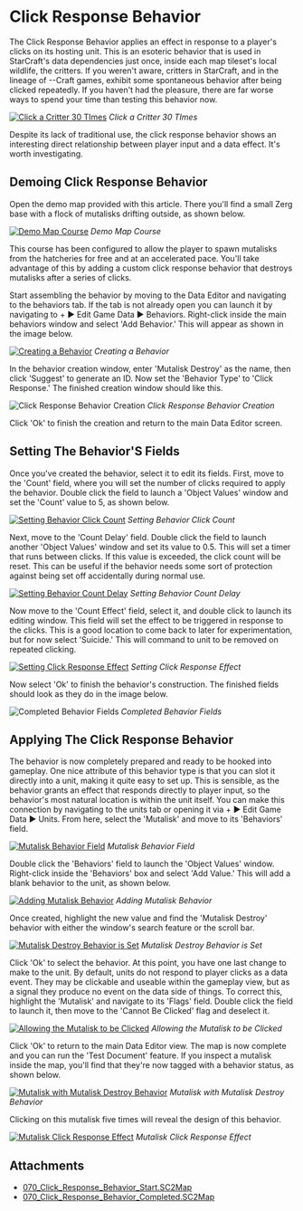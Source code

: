 # Click Response Behavior

The Click Response Behavior applies an effect in response to a player's clicks on its hosting unit. This is an esoteric behavior that is used in StarCraft's data dependencies just once, inside each map tileset's local wildlife, the critters. If you weren't aware, critters in StarCraft, and in the lineage of --Craft games, exhibit some spontaneous behavior after being clicked repeatedly. If you haven't had the pleasure, there are far worse ways to spend your time than testing this behavior now.

[![Click a Critter 30 TImes](./resources/070_Click_Response_Behavior1.png)](./resources/070_Click_Response_Behavior1.png)
*Click a Critter 30 TImes*

Despite its lack of traditional use, the click response behavior shows an interesting direct relationship between player input and a data effect. It's worth investigating.

## Demoing Click Response Behavior

Open the demo map provided with this article. There you'll find a small Zerg base with a flock of mutalisks drifting outside, as shown below.

[![Demo Map Course](./resources/070_Click_Response_Behavior2.png)](./resources/070_Click_Response_Behavior2.png)
*Demo Map Course*

This course has been configured to allow the player to spawn mutalisks from the hatcheries for free and at an accelerated pace. You'll take advantage of this by adding a custom click response behavior that destroys mutalisks after a series of clicks.

Start assembling the behavior by moving to the Data Editor and navigating to the behaviors tab. If the tab is not already open you can launch it by navigating to + ▶︎ Edit Game Data ▶︎ Behaviors. Right-click inside the main behaviors window and select 'Add Behavior.' This will appear as shown in the image below.

[![Creating a Behavior](./resources/070_Click_Response_Behavior3.png)](./resources/070_Click_Response_Behavior3.png)
*Creating a Behavior*

In the behavior creation window, enter 'Mutalisk Destroy' as the name, then click 'Suggest' to generate an ID. Now set the 'Behavior Type' to 'Click Response.' The finished creation window should like this.

![Click Response Behavior Creation](./resources/070_Click_Response_Behavior4.png)
*Click Response Behavior Creation*

Click 'Ok' to finish the creation and return to the main Data Editor screen.

## Setting The Behavior'S Fields

Once you've created the behavior, select it to edit its fields. First, move to the 'Count' field, where you will set the number of clicks required to apply the behavior. Double click the field to launch a 'Object Values' window and set the 'Count' value to 5, as shown below.

[![Setting Behavior Click Count](./resources/070_Click_Response_Behavior5.png)](./resources/070_Click_Response_Behavior5.png)
*Setting Behavior Click Count*

Next, move to the 'Count Delay' field. Double click the field to launch another 'Object Values' window and set its value to 0.5. This will set a timer that runs between clicks. If this value is exceeded, the click count will be reset. This can be useful if the behavior needs some sort of protection against being set off accidentally during normal use.

[![Setting Behavior Count Delay](./resources/070_Click_Response_Behavior6.png)](./resources/070_Click_Response_Behavior6.png)
*Setting Behavior Count Delay*

Now move to the 'Count Effect' field, select it, and double click to launch its editing window. This field will set the effect to be triggered in response to the clicks. This is a good location to come back to later for experimentation, but for now select 'Suicide.' This will command to unit to be removed on repeated clicking.

[![Setting Click Response Effect](./resources/070_Click_Response_Behavior7.png)](./resources/070_Click_Response_Behavior7.png)
*Setting Click Response Effect*

Now select 'Ok' to finish the behavior's construction. The finished fields should look as they do in the image below.

![Completed Behavior Fields](./resources/070_Click_Response_Behavior8.png)
*Completed Behavior Fields*

## Applying The Click Response Behavior

The behavior is now completely prepared and ready to be hooked into gameplay. One nice attribute of this behavior type is that you can slot it directly into a unit, making it quite easy to set up. This is sensible, as the behavior grants an effect that responds directly to player input, so the behavior's most natural location is within the unit itself. You can make this connection by navigating to the units tab or opening it via + ▶︎ Edit Game Data ▶︎ Units. From here, select the 'Mutalisk' and move to its 'Behaviors' field.

[![Mutalisk Behavior Field](./resources/070_Click_Response_Behavior9.png)](./resources/070_Click_Response_Behavior9.png)
*Mutalisk Behavior Field*

Double click the 'Behaviors' field to launch the 'Object Values' window. Right-click inside the 'Behaviors' box and select 'Add Value.' This will add a blank behavior to the unit, as shown below.

[![Adding Mutalisk Behavior](./resources/070_Click_Response_Behavior10.png)](./resources/070_Click_Response_Behavior10.png)
*Adding Mutalisk Behavior*

Once created, highlight the new value and find the 'Mutalisk Destroy' behavior with either the window's search feature or the scroll bar.

[![Mutalisk Destroy Behavior is Set](./resources/070_Click_Response_Behavior11.png)](./resources/070_Click_Response_Behavior11.png)
*Mutalisk Destroy Behavior is Set*

Click 'Ok' to select the behavior. At this point, you have one last change to make to the unit. By default, units do not respond to player clicks as a data event. They may be clickable and useable within the gameplay view, but as a signal they produce no event on the data side of things. To correct this, highlight the 'Mutalisk' and navigate to its 'Flags' field. Double click the field to launch it, then move to the 'Cannot Be Clicked' flag and deselect it.

[![Allowing the Mutalisk to be Clicked](./resources/070_Click_Response_Behavior12.png)](./resources/070_Click_Response_Behavior12.png)
*Allowing the Mutalisk to be Clicked*

Click 'Ok' to return to the main Data Editor view. The map is now complete and you can run the 'Test Document' feature. If you inspect a mutalisk inside the map, you'll find that they're now tagged with a behavior status, as shown below.

[![Mutalisk with Mutalisk Destroy Behavior](./resources/070_Click_Response_Behavior13.png)](./resources/070_Click_Response_Behavior13.png)
*Mutalisk with Mutalisk Destroy Behavior*

Clicking on this mutalisk five times will reveal the design of this behavior.

[![Mutalisk Click Response Effect](./resources/070_Click_Response_Behavior14.png)](./resources/070_Click_Response_Behavior14.png)
*Mutalisk Click Response Effect*

## Attachments

 * [070_Click_Response_Behavior_Start.SC2Map](./maps/070_Click_Response_Behavior_Start.SC2Map)
 * [070_Click_Response_Behavior_Completed.SC2Map](./maps/070_Click_Response_Behavior_Completed.SC2Map)
